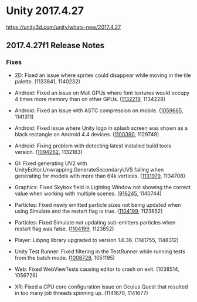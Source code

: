 # Unity 2017.4.27
https://unity3d.com/unity/whats-new/2017.4.27

## 2017.4.27f1 Release Notes


### Fixes
<ul>
<li><p>2D: Fixed an issue where sprites could disappear while moving in the tile palette. (1133841, 1140232)</p></li>
<li><p>Android: Fixed an issue on Mali GPUs where font textures would occupy 4 times more memory than on other GPUs. (<a href="https://issuetracker.unity3d.com/issues/alpha8-textures-takes-up-up-to-4-times-the-space-when-running-gles3-on-mali-gpus">1132219</a>, 1134228)</p></li>
<li><p>Android: Fixed an issue with ASTC compression on mobile. (<a href="https://issuetracker.unity3d.com/issues/astc-texture-decompression-in-terrain-system-will-crash-on-mobile">1059665</a>, 1141311)</p></li>
<li><p>Android: Fixed issue where Unity logo in splash screen was shown as a black rectangle on Android 4.4 devices. (<a href="https://issuetracker.unity3d.com/issues/android-unity-logo-in-splash-screen-shows-as-a-black-square-android-4-dot-4">1100390</a>, 1129749)</p></li>
<li><p>Android: Fixing problem with detecting latest installed build tools version. (<a href="https://issuetracker.unity3d.com/issues/android-update-android-sdk-button-doesnt-update-it-when-clicked-in-popup-provided-because-of-outdated-android-sdk">1094262</a>, 1132183)</p></li>
<li><p>GI: Fixed generating UV2 with UnityEditor.Unwrapping.GenerateSecondaryUVS failing when generating for models with more than 64k vertices. (<a href="https://issuetracker.unity3d.com/issues/generating-uv2-with-unityeditor-dot-unwrapping-dot-generatesecondaryuvs-fails-when-generating-for-models-with-more-than-64k-vertices">1131979</a>, 1134708)</p></li>
<li><p>Graphics: Fixed Skybox field in Lighting Window not showing the correct value when working with multiple scenes. (<a href="https://issuetracker.unity3d.com/issues/skybox-field-doesnt-show-the-correct-value-when-working-with-multiple-scenes">916245</a>, 1140744)</p></li>
<li><p>Particles: Fixed newly emitted particle sizes not being updated when using Simulate and the restart flag is true. (<a href="https://issuetracker.unity3d.com/issues/sub-emitter-particles-dont-spawn-when-activated-through-a-control-track-in-timeline">1104199</a>, 1123852)</p></li>
<li><p>Particles: Fixed Simulate not updating sub-emitters particles when restart flag was false. (<a href="https://issuetracker.unity3d.com/issues/sub-emitter-particles-dont-spawn-when-activated-through-a-control-track-in-timeline">1104199</a>, 1123852)</p></li>
<li><p>Player: Libpng library upgraded to version 1.6.36. (1141755, 1148312)</p></li>
<li><p>Unity Test Runner: Fixed filtering in the TestRunner while running tests from the batch mode. (<a href="https://issuetracker.unity3d.com/issues/unitytestrunner-editortestsfilter-and-editortestscategories-command-line-arguments-dont-work-in-batchmode">1008728</a>, 1051195)</p></li>
<li><p>Web: Fixed WebViewTests causing editor to crash on exit. (1038514, 1056726)</p></li>
<li><p>XR: Fixed a CPU core configuration issue on Oculus Quest that resulted in too many job threads spinning up. (1141670, 1141677)</p></li>
</ul>
